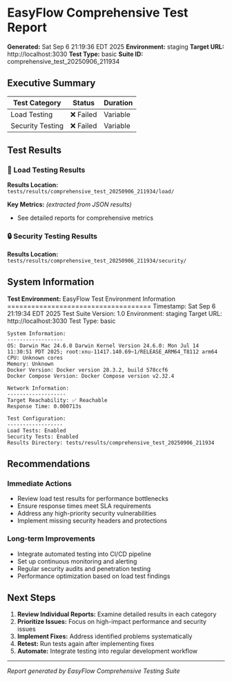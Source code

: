 # EasyFlow Comprehensive Test Report

**Generated:** Sat Sep  6 21:19:36 EDT 2025
**Environment:** staging
**Target URL:** http://localhost:3030
**Test Type:** basic
**Suite ID:** comprehensive_test_20250906_211934

## Executive Summary

| Test Category | Status | Duration |
|---------------|--------|----------|
| Load Testing | ❌ Failed | Variable |
| Security Testing | ❌ Failed | Variable |

## Test Results

### 🚀 Load Testing Results

**Results Location:** `tests/results/comprehensive_test_20250906_211934/load/`


**Key Metrics:** *(extracted from JSON results)*
- See detailed reports for comprehensive metrics

### 🔒 Security Testing Results

**Results Location:** `tests/results/comprehensive_test_20250906_211934/security/`


## System Information

**Test Environment:**
    EasyFlow Test Environment Information
    ====================================
    Timestamp: Sat Sep  6 21:19:34 EDT 2025
    Test Suite Version: 1.0
    Environment: staging
    Target URL: http://localhost:3030
    Test Type: basic
    
    System Information:
    ------------------
    OS: Darwin Mac 24.6.0 Darwin Kernel Version 24.6.0: Mon Jul 14 11:30:51 PDT 2025; root:xnu-11417.140.69~1/RELEASE_ARM64_T8112 arm64
    CPU: Unknown cores
    Memory: Unknown
    Docker Version: Docker version 28.3.2, build 578ccf6
    Docker Compose Version: Docker Compose version v2.32.4
    
    Network Information:
    -------------------
    Target Reachability: ✅ Reachable
    Response Time: 0.000713s
    
    Test Configuration:
    ------------------
    Load Tests: Enabled
    Security Tests: Enabled
    Results Directory: tests/results/comprehensive_test_20250906_211934

## Recommendations

### Immediate Actions
- Review load test results for performance bottlenecks
- Ensure response times meet SLA requirements
- Address any high-priority security vulnerabilities
- Implement missing security headers and protections

### Long-term Improvements
- Integrate automated testing into CI/CD pipeline
- Set up continuous monitoring and alerting
- Regular security audits and penetration testing
- Performance optimization based on load test findings

## Next Steps

1. **Review Individual Reports:** Examine detailed results in each category
2. **Prioritize Issues:** Focus on high-impact performance and security issues
3. **Implement Fixes:** Address identified problems systematically
4. **Retest:** Run tests again after implementing fixes
5. **Automate:** Integrate testing into regular development workflow

---
*Report generated by EasyFlow Comprehensive Testing Suite*
